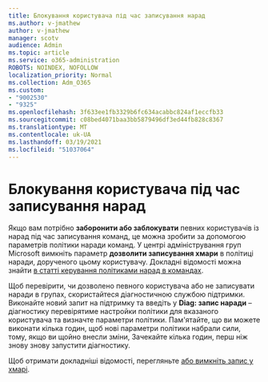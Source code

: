 ```yaml
---
title: Блокування користувача під час записування нарад
ms.author: v-jmathew
author: v-jmathew
manager: scotv
audience: Admin
ms.topic: article
ms.service: o365-administration
ROBOTS: NOINDEX, NOFOLLOW
localization_priority: Normal
ms.collection: Adm_O365
ms.custom:
- "9002530"
- "9325"
ms.openlocfilehash: 3f633ee1fb3329b6fc634acabbc824af1eccfb33
ms.sourcegitcommit: c08bed4071baa3bb5879496df3ed44fb828c8367
ms.translationtype: MT
ms.contentlocale: uk-UA
ms.lasthandoff: 03/19/2021
ms.locfileid: "51037064"
---
```

# <a name="block-user-from-recording-meetings"></a>Блокування користувача під час записування нарад

Якщо вам потрібно **заборонити або заблокувати** певних користувачів із нарад під час записування команд, це можна зробити за допомогою параметрів політики наради команд. У центрі адміністрування груп Microsoft вимкніть параметр **дозволити записування хмари** в політиці наради, дорученого цьому користувачу. Докладні відомості можна знайти [в статті керування політиками нарад в командах](https://docs.microsoft.com/microsoftteams/meeting-policies-in-teams#allow-cloud-recording).

Щоб перевірити, чи дозволено певного користувача або не записувати наради в групах, скористайтеся діагностичною службою підтримки. Виконайте новий запит на підтримку та введіть у **Diag: запис наради** – діагностику перевірятиме настройки політики для вказаного користувача та визначте параметри політики. Пам'ятайте, що ви можете виконати кілька годин, щоб нові параметри політики набрали сили, тому, якщо ви щойно внесли зміни, Зачекайте кілька годин, перш ніж знову знову запустити діагностику.

Щоб отримати докладніші відомості, перегляньте [або вимкніть запис у хмарі](https://docs.microsoft.com/microsoftteams/cloud-recording#turn-on-or-turn-off-cloud-recording).
